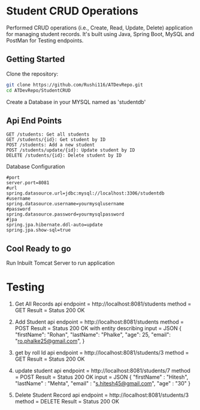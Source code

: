 # Student CRUD Operations

Performed CRUD operations (i.e., Create, Read, Update, Delete) application for managing student records. 
It's built using Java, Spring Boot, MySQL and PostMan for Testing endpoints.

## Getting Started

Clone the repository:

```bash
git clone https://github.com/Rushi116/ATDevRepo.git
cd ATDevRepo/StudentCRUD
```
Create a Database in your MYSQL named as 'studentdb'

## Api End Points
```
GET /students: Get all students
GET /students/{id}: Get student by ID
POST /students: Add a new student
POST /students/update/{id}: Update student by ID
DELETE /students/{id}: Delete student by ID
```
Database Configuration
```
#port
server.port=8081
#url
spring.datasource.url=jdbc:mysql://localhost:3306/studentdb
#username
spring.datasource.username=yourmysqlusername
#password
spring.datasource.password=yourmysqlpassword
#jpa
spring.jpa.hibernate.ddl-auto=update
spring.jpa.show-sql=true
```

## Cool Ready to go 
Run Inbuilt Tomcat Server to run application

# Testing
1. Get All Records
   api endpoint = http://localhost:8081/students
   method = GET
   Result = Status 200 OK

2. Add Student
   api endpoint = http://localhost:8081/students
   method = POST
   Result = Status 200 OK with entity describing
   input = JSON
   {
        "firstName": "Rohan",
        "lastName": "Phalke",
        "age": 25,
        "email": "ro.phalke25@gmail.com",
    }

3. get by roll Id
  api endpoint = http://localhost:8081/students/3
   method = GET
   Result = Status 200 OK

4. update student
   api endpoint = http://localhost:8081/students/7
   method = POST
   Result = Status 200 OK
   input = JSON
   {
    "firstName" : "Hitesh",
    "lastName" : "Mehta",
    "email" : "s.hitesh45@gmail.com",
    "age" : "30"
}

5. Delete Student Record
   api endpoint = http://localhost:8081/students/3
   method = DELETE
   Result = Status 200 OK
   

   
